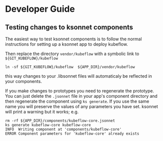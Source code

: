 # Developer Guide

## Testing changes to ksonnet components

The easiest way to test ksonnet components is to follow the normal instructions for setting up a 
ksonnet app to deploy kubeflow.

Then replace the directory `vendor/kubeflow` with a symbolic link to `${GIT_KUBEFLOW}/kubeflow`

```
ln -sf ${GIT_KUBEFLOW}/kubeflow  ${APP_DIR}/vendor/kubeflow
```

this way changes to your .libsonnet files will automaticaly be reflected in your components.

If you make changes to prototypes you need to regenerate the prototype. You can just delete the `.jsonnet`
file in your app's component directory and then regenerate the component using `ks generate`. 
If you use the same name you will preserve the values of any parameters you have set. 
ksonnet will print a warning but it works; e.g.

```
rm -rf ${APP_DIR}/components/kubeflow-core.jsonnet 
ks generate kubeflow-core kubeflow-core
INFO  Writing component at 'components/kubeflow-core'
ERROR Component parameters for 'kubeflow-core' already exists
```

